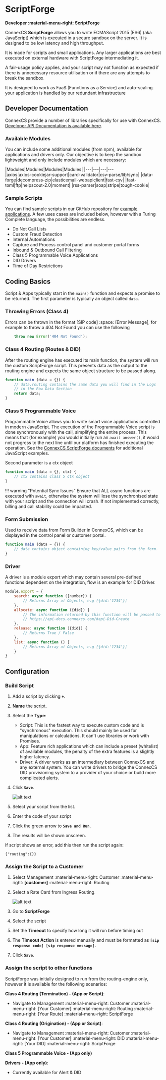 # ScriptForge 
**Developer :material-menu-right: ScriptForge**

ConnexCS **ScriptForge** allows you to write ECMAScript 2015 (ES6) (aka JavaScript) which is executed in a secure sandbox on the server. It is designed to be low latency and high throughput.

It is made for scripts and small applications. Any larger applications are best executed on external hardware with ScriptForge intermediating it.

A fair-usage policy applies, and your script may not function as expected if there is unnecessary resource utilisation or if there are any attempts to break the sandbox.

It is designed to work as FaaS (Functions as a Service) and auto-scaling your application is handled by our redundant infrastructure

## Developer Documentation
ConnexCS provide a number of libraries specifically for use with ConnexCS. [Developer API Documentation is available here](https://scriptforge-docs.connexcs.com). 

### Available Modules
You can include some additional modules (from npm), available for applications and drivers only. Our objective is to keep the sandbox lightweight and only include modules which are necessary:

|Modules|Modules|Modules|Modules|
|---|---|---|---\
|axios|axios-cookiejar-support|card-validator|csv-parse/lib/sync|
|data-forge|decompress-zip|elasticemail-webapiclient|fast-csv|
|fast-toml|ftp|helpscout-2.0|moment|
|rss-parser|soap|stripe|tough-cookie|

### Sample Scripts
You can find sample scripts in our GitHub repository for [example applications](https://github.com/connexcs/scriptforge-examples/). A few uses cases are included below, however with a Turing Complete language, the possibilities are endless.

* Do Not Call Lists
* Custom Fraud Detection
* Internal Automations
* Capture and Process control panel and customer portal forms
* Inbound & Outbound Call Filtering
* Class 5 Programmable Voice Applications
* DID Drivers
* Time of Day Restrictions

## Coding Basics
Script & Apps typically start in the `main()` function and expects a promise to be returned. The first parameter is typically an object called `data`.

### Throwing Errors (Class 4)

Errors can be thrown in the format [SIP code] :space: [Error Message], for example to throw a 404 Not Found you can use the following
``` js
	throw new Error('404 Not Found');
```

### Class 4 Routing (Routes & DID)
After the routing engine has executed its main function, the system will run the custom ScriptForge script. This presents data as the output to the routing engine and expects the same object structure to be passed along. 

``` js
function main (data = {}) {
	// data.routing contains the same data you will find in the Logs
	// in the Raw Data Section
	return data;
}
```

### Class 5 Programmable Voice
Programmable Voice allows you to write smart voice applications controlled in modern JavaScript. The execution of the Programmable Voice script is done synchronously with the call, simplifying the entire process. This means that (for example) you would initially run an `await answer()`, it would not progress to the next line until our platform has finished executing the operation. See the [ConnexCS ScriptForge documents](https://scriptforge-docs.connexcs.com/ctx.html) for additional JavaScript examples.

Second parameter is a ctx object
``` js
function main (data = {}, ctx) {
	// ctx contains class 5 ctx object 
}
```

!!! warning "Potential Sync Issues"
    Ensure that ALL async functions are executed with `await`, otherwise the system will lose the synchronised state with your script and the connection will crash. If not implemented correctly, billing and call stability could be impacted.

### Form Submission
Used to receive data from Form Builder in ConnexCS, which can be displayed in the control panel or customer portal.

``` js
function main (data = {}) {
	// data contains object containing key/value pairs from the form. 
}
```

### Driver
A driver is a module export which may contain several pre-defined functions dependent on the integration, flow is an example for DID Driver.

``` js
module.export = {
	search: async function ({number}) {
		// Returns Array of Objects, e.g [{did:'1234'}]
	},
	allocate: async function ({did}) {
		// The information returned by this function will be passed to 
		// https://api-docs.connexcs.com/#api-Did-Create
	},
	release: async function ({did}) {
		// Returns True / False
	},
	list: async function () {
		// Returns Array of Objects, e.g [{did:'1234'}]
	}
}
```

## Configuration

### Build Script
1. Add a script by clicking **`+`**.
2. **Name** the script.
3. Select the **Type**:

    + Script: This is the fastest way to execute custom code and is "synchronous" execution. This should mainly be used for manipulations or calculations. It can't use libraries or work with Promises.
    + App: Feature rich applications which can include a preset (whitelist) of available modules, the penalty of the extra features is a slightly higher latency. 
    + Driver: A driver works as an intermediary between ConnexCS and any external system. You can write drivers to bridge the ConnexCS DID provisioning system to a provider of your choice or build more complicated alerts.

3. Click **`Save`**.

    ![alt text][s2]   
    
4. Select your script from the list.
5. Enter the code of your script
6. Click the green arrow to **`Save and Run`**. 
7. The results will be shown onscreen.

If script shows an error, add this then run the script again:
```
{"routing":{}}
```

### Assign the Script to a Customer

1. Select Management :material-menu-right: Customer :material-menu-right: **[customer]** :material-menu-right: Routing
4. Select a Rate Card from Ingress Routing.

    ![alt text][s8]  
 
5. Go to **ScriptForge**
5. Select the script
6. Set the **Timeout** to specify how long it will run before timing out
6. The **Timeout Action** is entered manually and must be formatted as **`[sip response code] [sip response message]`**. 
6. Click **`Save`**.

### Assign the script to other functions
ScriptForge was initially designed to run from the routing-engine only, however it is available for the following scenarios:

**Class 4 Routing (Termination) - (App or Script)**: 

+ Navigate to Management :material-menu-right: Customer :material-menu-right: [Your Customer] :material-menu-right: Routing :material-menu-right: [Your Route] :material-menu-right: ScriptForge

**Class 4 Routing (Origination) - (App or Script)**: 

+ Navigate to Management :material-menu-right: Customer :material-menu-right: [Your Customer] :material-menu-right: DID :material-menu-right: [Your DID] :material-menu-right: ScriptForge

**Class 5 Programmable Voice - (App only)**

**Drivers - (App only)**: 

+ Currently available for Alert & DID
 
[s2]: /developers/img/176.png "s2"
[s8]: /developers/img/183.png "s8"
